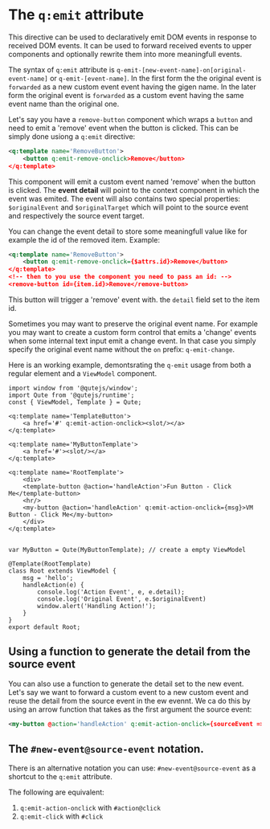 # The `q:emit` attribute

This directive can be used to declaratively emit DOM events in response to received DOM events. It can be used to forward received events to upper components and optionally rewrite them into more meaningfull events.

The syntax of `q:emit` attribute is `q-emit-[new-event-name]-on[original-event-name]` or `q-emit-[event-name]`. In the first form the the original event is `forwarded` as a new custom event event having the gigen name. In the later form the original event is `forwarded` as a custom event having the same event name than the original one.

Let's say you have a `remove-button` component which wraps a `button` and need to emit a 'remove' event when the button is clicked. This can be simply done usiong a `q:emit` directive:

```xml
<q:template name='RemoveButton'>
	<button q:emit-remove-onclick>Remove</button>
</q:template>
```

This component will emit a custom event named 'remove' when the button is clicked. The **event detail** will point to the context component in which the event was emited. The event will also contains two special properties: `$originalEvent` and `$originalTarget` which will point to the source event and respectively the source event target.

You can change the event detail to store some meaningfull value like for example the id of the removed item. Example:

```xml
<q:template name='RemoveButton'>
	<button q:emit-remove-onclick={$attrs.id}>Remove</button>
</q:template>
<!-- then to you use the component you need to pass an id: -->
<remove-button id={item.id}>Remove</remove-button>
```

This button will trigger a 'remove' event with. the `detail` field set to the item id.

Sometimes you may want to preserve the original event name. For example you may want to create a custom form control that emits a 'change' events when some internal text input emit a change event. In that case you simply specify the original event name without the `on` prefix: `q-emit-change`.

Here is an working example, demontsrating the `q-emit` usage from both a regular element and a `ViewModel` component.

```jsq
import window from '@qutejs/window';
import Qute from '@qutejs/runtime';
const { ViewModel, Template } = Qute;

<q:template name='TemplateButton'>
	<a href='#' q:emit-action-onclick><slot/></a>
</q:template>

<q:template name='MyButtonTemplate'>
	<a href='#'><slot/></a>
</q:template>

<q:template name='RootTemplate'>
	<div>
	<template-button @action='handleAction'>Fun Button - Click Me</template-button>
	<hr/>
	<my-button @action='handleAction' q:emit-action-onclick={msg}>VM Button - Click Me</my-button>
	</div>
</q:template>


var MyButton = Qute(MyButtonTemplate); // create a empty ViewModel

@Template(RootTemplate)
class Root extends ViewModel {
    msg = 'hello';
    handleAction(e) {
		console.log('Action Event', e, e.detail);
		console.log('Original Event', e.$originalEvent)
		window.alert('Handling Action!');
	}
}
export default Root;
```

## Using a function to generate the detail from the source event

You can also use a function to generate the detail set to the new event. Let's say we want to forward a custom event to a new custom event and reuse the detail from the source event in the ew evennt. We ca do this by using an arrow function that takes as the first argument the source event:

```xml
<my-button @action='handleAction' q:emit-action-onclick={sourceEvent => { return {value: 'new-detail', source: sourceEvent.detail}}>VM Button - Click Me</my-button>
```

## The `#new-event@source-event` notation.

There is an alternative notation you can use: `#new-event@source-event` as a shortcut to the `q:emit` attribute.

The following are equivalent:

1. `q:emit-action-onclick` with `#action@click`
2. `q:emit-click` with `#click`

